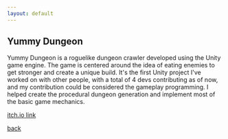 ```yaml
---
layout: default
---
```


## Yummy Dungeon

Yummy Dungeon is a roguelike dungeon crawler developed using the Unity game engine. The game is centered around the idea of eating enemies to get stronger and create a unique build. It's the first Unity project I've worked on with other people, with a total of 4 devs contributing as of now, and my contribution could be considered the gameplay programming. I helped create the procedural dungeon generation and implement most of the basic game mechanics.

[itch.io link](https://benk1378.itch.io/yummy-dungeon)

[back](/)